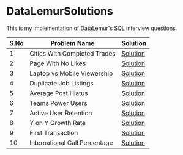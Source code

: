 # DataLemurSolutions

This is my implementation of DataLemur's SQL interview questions.

| S.No | Problem Name                  | Solution                                           |
| ---- | ----------------------------- | -------------------------------------------------- |
| 1    | Cities With Completed Trades  | [Solution](./1_cities_with_completed_trades.sql)   |
| 2    | Page With No Likes            | [Solution](./2_page_with_no_likes.sql)             |
| 3    | Laptop vs Mobile Viewership   | [Solution](./3_laptop_vs_mobile_viewership.sql)    |
| 4    | Duplicate Job Listings        | [Solution](./4_duplicate_job_listings.sql)         |
| 5    | Average Post Hiatus           | [Solution](./5_average_post_hiatus.sql)            |
| 6    | Teams Power Users             | [Solution](./6_teams_power_users.sql)              |
| 7    | Active User Retention         | [Solution](./7_active_user_retention.sql)          |
| 8    | Y on Y Growth Rate            | [Solution](./8_y_on_y_growth_rate.sql)             |
| 9    | First Transaction             | [Solution](./9_first_transaction.sql)              |
| 10   | International Call Percentage | [Solution](./10_international_call_percentage.sql) |
